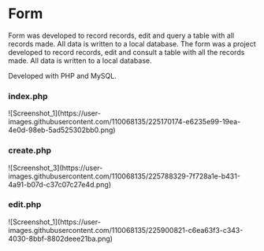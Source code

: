 # Form

Form was developed to record records, edit and query a table with all records made. All data is written to a local database.
The form was a project developed to record records, edit and consult a table with all the records made. All data is written to a local database.

Developed with PHP and MySQL.

<h3> index.php </h3>
![Screenshot_1](https://user-images.githubusercontent.com/110068135/225170174-e6235e99-19ea-4e0d-98eb-5ad525302bb0.png)

<h3> create.php </h3>
![Screenshot_3](https://user-images.githubusercontent.com/110068135/225788329-7f728a1e-b431-4a91-b07d-c37c07c27e4d.png)

<h3> edit.php </h3>
![Screenshot_1](https://user-images.githubusercontent.com/110068135/225900821-c6ea63f3-c343-4030-8bbf-8802deee21ba.png)
